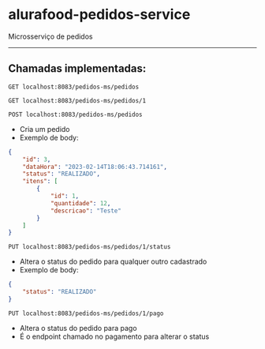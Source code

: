 # alurafood-pedidos-service

Microsserviço de pedidos

--- 

## Chamadas implementadas:

`GET localhost:8083/pedidos-ms/pedidos`

`GET localhost:8083/pedidos-ms/pedidos/1`

`POST localhost:8083/pedidos-ms/pedidos`
- Cria um pedido
- Exemplo de body:

```JSON
{
    "id": 3,
    "dataHora": "2023-02-14T18:06:43.714161",
    "status": "REALIZADO",
    "itens": [
        {
            "id": 1,
            "quantidade": 12,
            "descricao": "Teste"
        }
    ]
}
```

`PUT localhost:8083/pedidos-ms/pedidos/1/status`
- Altera o status do pedido para qualquer outro cadastrado
- Exemplo de body:

```JSON
{
    "status": "REALIZADO"
}
```

`PUT localhost:8083/pedidos-ms/pedidos/1/pago`
- Altera o status do pedido para pago
- É o endpoint chamado no pagamento para alterar o status
